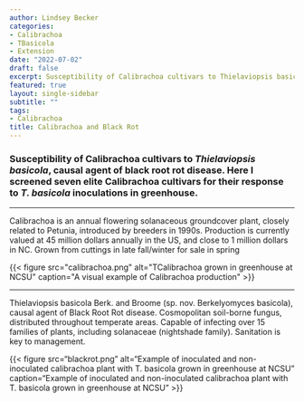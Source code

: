 ```yaml
---
author: Lindsey Becker
categories:
- Calibrachoa
- TBasicola
- Extension
date: "2022-07-02"
draft: false
excerpt: Susceptibility of Calibrachoa cultivars to Thielaviopsis basicola, causal agent of black root rot disease. Here I screened seven elite Calibrachoa cultivars for their response to T. basicola inoculations in greenhouse. 
featured: true
layout: single-sidebar
subtitle: ""
tags:
- Calibrachoa
title: Calibrachoa and Black Rot
---
```


### Susceptibility of Calibrachoa cultivars to *Thielaviopsis basicola*, causal agent of black root rot disease. Here I screened seven elite Calibrachoa cultivars for their response to *T. basicola* inoculations in greenhouse. 

------------------------------------------------------------------------

Calibrachoa is an annual flowering solanaceous groundcover plant, closely related to Petunia, introduced by breeders in 1990s. Production is currently valued at 45 million dollars annually in the US, and close to 1 million dollars in NC. Grown from cuttings in late fall/winter for sale in spring

{{< figure src="calibrachoa.png" alt="TCalibrachoa grown in greenhouse at NCSU" caption="A visual example of Calibrachoa production" >}}

------------------------------------------------------------------------

Thielaviopsis basicola Berk. and Broome (sp. nov. Berkelyomyces basicola), causal agent of Black Root Rot disease. Cosmopolitan soil-borne fungus, distributed throughout temperate areas. Capable of infecting over 15 families of plants, including solanaceae (nightshade family). Sanitation is key to management.

{{< figure src=“blackrot.png” alt=“Example of inoculated and non-inoculated calibrachoa plant with T. basicola grown in greenhouse at NCSU” caption=“Example of inoculated and non-inoculated calibrachoa plant with T. basicola grown in greenhouse at NCSU” >}}
